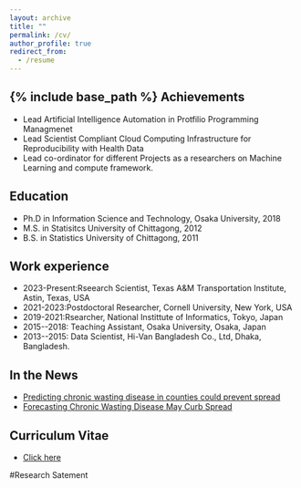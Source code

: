```yaml
---
layout: archive
title: ""
permalink: /cv/
author_profile: true
redirect_from:
  - /resume
---
```

{% include base_path %}
Achievements
------
* Lead Artificial Intelligence Automation in Protfilio Programming Managmenet 
* Lead Scientist Compliant Cloud Computing Infrastructure for Reproducibility with Health Data
* Lead co-ordinator for different Projects as a researchers on Machine Learning and compute framework. 

Education
------
* Ph.D in Information Science and Technology, Osaka University, 2018
* M.S. in Statisitcs University of Chittagong, 2012
* B.S. in Statistics University of Chittagong, 2011

Work experience
------
* 2023-Present:Rseearch Scientist, Texas A&M Transportation Institute, Astin, Texas, USA
* 2021-2023:Postdoctoral Researcher, Cornell University, New York, USA 
* 2019-2021:Rsearcher, National Instittute of Informatics, Tokyo, Japan
* 2015--2018: Teaching Assistant, Osaka University, Osaka, Japan
* 2013--2015: Data Scientist, Hi-Van Bangladesh Co., Ltd, Dhaka, Bangladesh.

In the News
------
* [Predicting chronic wasting disease in counties could prevent spread](https://news.cornell.edu/stories/2024/06/predicting-chronic-wasting-disease-counties-could-prevent-spread)
* [Forecasting Chronic Wasting Disease May Curb Spread](https://greatlakesecho.org/2024/08/23/michigan-is-part-of-multi-state-effort-to-track-chronic-wasting-disease/)

  
Curriculum Vitae
------
* [Click here](https://sohel10.github.io/files/sohel_CV_10_25.pdf)


#Research Satement 





